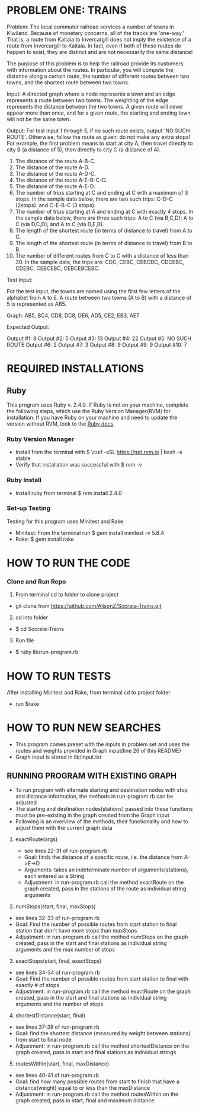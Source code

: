 # PROBLEM ONE: TRAINS

Problem: The local commuter railroad services a number of towns in Kiwiland. Because of monetary concerns, all of the tracks are 'one-way.' That is, a route from Kaitaia to Invercargill does not imply the existence of a route from Invercargill to Kaitaia. In fact, even if both of these routes do happen to exist, they are distinct and are not necessarily the same distance!

The purpose of this problem is to help the railroad provide its customers with information about the routes. In particular, you will compute the distance along a certain route, the number of different routes between two towns, and the shortest route between two towns.

Input: A directed graph where a node represents a town and an edge represents a route between two towns. The weighting of the edge represents the distance between the two towns. A given route will never appear more than once, and for a given route, the starting and ending town will not be the same town.

Output: For test input 1 through 5, if no such route exists, output 'NO SUCH ROUTE'. Otherwise, follow the route as given; do not make any extra stops! For example, the first problem means to start at city A, then travel directly to city B (a distance of 5), then directly to city C (a distance of 4).

1. The distance of the route A-B-C.
2. The distance of the route A-D.
3. The distance of the route A-D-C.
4. The distance of the route A-E-B-C-D.
5. The distance of the route A-E-D.
6. The number of trips starting at C and ending at C with a maximum of 3 stops. In the sample data below, there are two such trips: C-D-C (2stops). and C-E-B-C (3 stops).
7. The number of trips starting at A and ending at C with exactly 4 stops. In the sample data below, there are three such trips: A to C (via B,C,D); A to C (via D,C,D); and A to C (via D,E,B).
8. The length of the shortest route (in terms of distance to travel) from A to C.
9. The length of the shortest route (in terms of distance to travel) from B to B.
10. The number of different routes from C to C with a distance of less than 30. In the sample data, the trips are: CDC, CEBC, CEBCDC, CDCEBC, CDEBC, CEBCEBC, CEBCEBCEBC.

Test Input:

For the test input, the towns are named using the first few letters of the alphabet from A to E. A route between two towns (A to B) with a distance of 5 is represented as AB5.

Graph: AB5, BC4, CD8, DC8, DE6, AD5, CE2, EB3, AE7


Expected Output:

Output #1: 9
Output #2: 5
Output #3: 13
Output #4: 22
Output #5: NO SUCH ROUTE
Output #6: 2
Output #7: 3
Output #8: 9
Output #9: 9
Output #10: 7

# REQUIRED INSTALLATIONS
## Ruby
This program uses Ruby v. 2.4.0. If Ruby is not on your machine, complete the following steps, which use the Ruby Version Manager(RVM) for installation. If you have Ruby on your machine and need to update the version without RVM, look to the [Ruby docs](https://www.ruby-lang.org/en/documentation/installation/)

### Ruby Version Manager
* Install from the terminal with $ \curl -sSL https://get.rvm.io | bash -s stable
* Verify that installation was successful with $ rvm -v

### Ruby Install
* Install ruby from terminal $ rvm install 2.4.0

### Set-up Testing
Testing for this program uses Minitest and Rake
* Minitest: From the terminal run  $ gem install minitest -v 5.8.4
* Rake: $ gem install rake


# HOW TO RUN THE CODE
### Clone and Run Repo
1. From terminal cd to folder to clone project
* git clone from  https://github.com/AlisonZ/Socrata-Trains.git

2. cd into folder
* $ cd Socrate-Trains
3. Run file
* $ ruby lib/run-program.rb

# HOW TO RUN TESTS
After installing Minitest and Rake, from terminal cd to project folder
* run $rake

# HOW TO RUN NEW SEARCHES
* This program comes preset with the inputs in problem set and uses the routes and weights provided in Graph input(line 26 of this README)
* Graph input is stored in lib/input.txt

## RUNNING PROGRAM WITH EXISTING GRAPH
* To run program with alternate starting and destination nodes with stop and distance information, the methods in run-program.rb can be adjusted
* The starting and destination nodes(stations) passed into these functions must be pre-existing in the graph created from the Graph input
* Following is an overview of the methods, their functionality and how to adjust them with the current graph data

1. exactRoute(args)
    * see lines 22-31 of run-program.rb
    * Goal: finds the distance of a specific route, i.e. the distance from A->E->D
    * Arguments: takes an indeterminate number of arguments(stations), each entered as a String
    * Adjustment: in run-program.rb call the method exactRoute on the graph created, pass in the stations of the route as individual string arguments

2. numStops(start, final, maxStops)
* see lines 32-33 of run-program.rb
* Goal: Find the number of possible routes from start station to final station that don't have more stops than maxStops
* Adjustment: in run-program.rb call the method numStops on the graph created, pass in the start and final stations as individual string arguments and the max number of stops

3. exactStops(start, final, exactStops)
* see lines 34-34 of run-program.rb
* Goal: Find the number of possible routes from start station to final with exactly # of stops
* Adjustment: in run-program.rb call the method exactRoute on the graph created, pass in the start and final stations as individual string arguments and the number of stops

4. shortestDistance(start, final)
* see lines 37-38 of run-program.rb
* Goal: find the shortest distance (measured by weight between stations) from start to final node
* Adjustment: in run-program.rb call the method shortestDistance on the graph created, pass in start and final stations as individual strings

5. routesWithin(start, final, maxDistance)
* see lines 40-41 of run-program.rb
* Goal: find how many possible routes from start to finish that have a distance(weight) equal to or less than the maxDistance
* Adjustment: in run-program.rb call the method routesWithin on the graph created, pass in start, final and maximum distance
